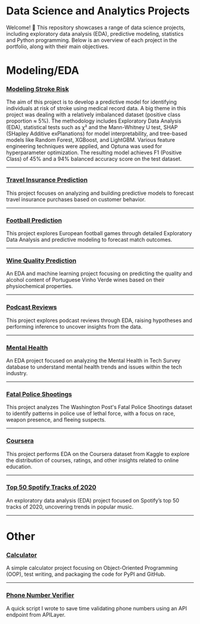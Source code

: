 # Data Science and Analytics Projects

Welcome! 👋 This repository showcases a range of data science projects, including exploratory data analysis (EDA), predictive modeling, statistics and Python programming. Below is an overview of each project in the portfolio, along with their main objectives.

# Modeling/EDA
### [Modeling Stroke Risk](https://github.com/Jpooouks/Stroke-Risk)

The aim of this project is to develop a predictive model for identifying individuals at risk of stroke using medical record data. A big theme in this project was dealing with a relatively imbalanced dataset (positive class proportion ≈ 5%). The methodology includes Exploratory Data Analysis (EDA), statistical tests such as χ² and the Mann-Whitney U test, SHAP (SHapley Additive exPlanations) for model interpretability, and tree-based models like Random Forest, XGBoost, and LightGBM. Various feature engineering techniques were applied, and Optuna was used for hyperparameter optimization. The resulting model achieves F1 (Positive Class) of 45% and a 94% balanced accuracy score on the test dataset.

---

### [Travel Insurance Prediction](https://github.com/Jpooouks/Travel-Insurance-Prediction)  
This project focuses on analyzing and building predictive models to forecast travel insurance purchases based on customer behavior.

---

### [Football Prediction](https://github.com/Jpooouks/football_prediction)  
This project explores European football games through detailed Exploratory Data Analysis and predictive modeling to forecast match outcomes.

---

### [Wine Quality Prediction](https://github.com/Jpooouks/wine_quality_prediction)  
An EDA and machine learning project focusing on predicting the quality and alcohol content of Portuguese Vinho Verde wines based on their physiochemical properties.

---

### [Podcast Reviews](https://github.com/Jpooouks/podcast_reviews)  
This project explores podcast reviews through EDA, raising hypotheses and performing inference to uncover insights from the data.

---

### [Mental Health](https://github.com/Jpooouks/mental-health-eda)  
An EDA project focused on analyzing the Mental Health in Tech Survey database to understand mental health trends and issues within the tech industry.

---

### [Fatal Police Shootings](https://github.com/Jpooouks/fatal-police-shooting-eda)  
This project analyzes The Washington Post's Fatal Police Shootings dataset to identify patterns in police use of lethal force, with a focus on race, weapon presence, and fleeing suspects.

---

### [Coursera](https://github.com/Jpooouks/coursera-eda)  
This project performs EDA on the Coursera dataset from Kaggle to explore the distribution of courses, ratings, and other insights related to online education.

---

### [Top 50 Spotify Tracks of 2020](https://github.com/Jpooouks/top-50-spotify-eda)  
An exploratory data analysis (EDA) project focused on Spotify’s top 50 tracks of 2020, uncovering trends in popular music.

---
# Other

### [Calculator](https://github.com/Jpooouks/calculator)  
A simple calculator project focusing on Object-Oriented Programming (OOP), test writing, and packaging the code for PyPI and GitHub.

---

### [Phone Number Verifier](https://github.com/Jpooouks/Phone-Verifier)
A quick script I wrote to save time validating phone numbers using an API endpoint from APILayer.

